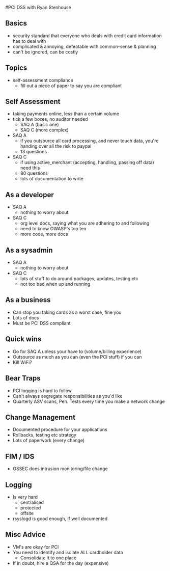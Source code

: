 #PCI DSS with Ryan Stenhouse

## Basics
- security standard that everyone who deals with credit card information has to deal with
- complicated & annoying, defeatable with common-sense & planning
- can't be ignored, can be costly

## Topics
- self-assessment compliance
  - fill out a piece of paper to say you are compliant

## Self Assessment
- taking payments online, less than a certain volume
- tick a few boxes, no auditor needed
  - SAQ A (basic one)
  - SAQ C (more complex)
- SAQ A
  - if you outsource all card processing, and never touch data, you're handing over all the risk to paypal
  - 13 questions
- SAQ C
  - if using active_merchant (accepting, handling, passing off data) need this
  - 80 questions
  - lots of documentation to write

## As a developer
- SAQ A
  - nothing to worry about
- SAQ C
  - org level docs, saying what you are adhering to and following
  - need to know OWASP's top ten
  - more code, more docs

## As a sysadmin
- SAQ A
  - nothing to worry about
- SAQ C
  - lots of stuff to do around packages, updates, testing etc
  - not too bad when up and running

## As a business
- Can stop you taking cards as a worst case, fine you
- Lots of docs
- Must be PCI DSS compliant

## Quick wins
- Go for SAQ A unless your have to (volume/billing experience)
- Outsource as much as you can (even the PCI stuff) if you can
- Kill WiFi?

## Bear Traps
- PCI logging is hard to follow
- Can't always segregate responsibilities as you'd like
- Quarterly ASV scans, Pen. Tests every time you make a network change

## Change Management
- Documented procedure for your applications
- Rollbacks, testing etc strategy
- Lots of paperwork (every change)

## FIM / IDS
- OSSEC does intrusion monitoring/file change

## Logging
- Is very hard
  - centralised
  - protected
  - offsite
- rsyslogd is good enough, if well documented

## Misc Advice
- VM's are okay for PCI
- You need to identify and isolate ALL cardholder data
  - Consolidate it to one place
- If in doubt, hire a QSA for the day (expensive)
